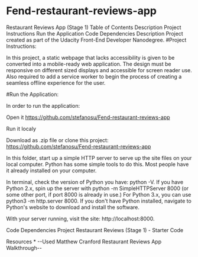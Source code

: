 # Fend-restaurant-reviews-app

Restaurant Reviews App (Stage 1)
Table of Contents
Description
Project Instructions
Run the Application
Code Dependencies
Description
Project created as part of the Udacity Front-End Developer Nanodegree.
#Project Instructions:

In this project, a static webpage that lacks accessibility is given to be converted into a mobile-ready web application. The design must be responsive on different sized displays and accessible for screen reader use. Also required to add a service worker to begin the process of creating a seamless offline experience for the user.

#Run the Application:

In order to run the application:

Open it https://github.com/stefanosu/Fend-restaurant-reviews-app

Run it localy

Download as .zip file or clone this project: https://github.com/stefanosu/Fend-restaurant-reviews-app

In this folder, start up a simple HTTP server to serve up the site files on your local computer. Python has some simple tools to do this. Most people have it already installed on your computer.

In terminal, check the version of Python you have: python -V. If you have Python 2.x, spin up the server with python -m SimpleHTTPServer 8000 (or some other port, if port 8000 is already in use.) For Python 3.x, you can use python3 -m http.server 8000. If you don't have Python installed, navigate to Python's website to download and install the software.

With your server running, visit the site: http://localhost:8000.

Code Dependencies
Project Restaurant Reviews (Stage 1) - Starter Code

Resources * --Used Matthew Cranford Restaurant Reviews App Walkthrough--
